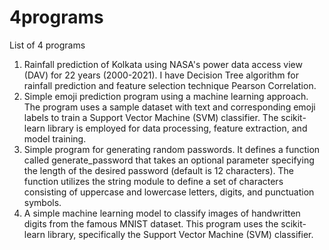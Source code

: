 # 4programs
List of 4 programs
<br>
1. Rainfall prediction of Kolkata  using NASA's power data access view (DAV) for 22 years (2000-2021). I have Decision Tree algorithm for rainfall prediction and feature selection technique Pearson Correlation.
2. Simple emoji prediction program using a machine learning approach. The program uses a sample dataset with text and corresponding emoji labels to train a Support Vector Machine (SVM) classifier. The scikit-learn library is employed for data processing, feature extraction, and model training.
3. Simple program for generating random passwords. It defines a function called generate_password that takes an optional parameter specifying the length of the desired password (default is 12 characters). The function utilizes the string module to define a set of characters consisting of uppercase and lowercase letters, digits, and punctuation symbols.
4. A simple machine learning model to classify images of handwritten digits from the famous MNIST dataset. This program uses the scikit-learn library, specifically the Support Vector Machine (SVM) classifier.
